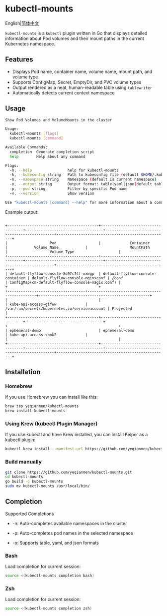 # kubectl-mounts
English|[简体中文](./README.zh.md) 

`kubectl-mounts` is a `kubectl` plugin written in Go that displays detailed information about Pod volumes and their mount paths in the current Kubernetes namespace.

## Features

- Displays Pod name, container name, volume name, mount path, and volume type
- Supports ConfigMap, Secret, EmptyDir, and PVC volume types
- Output rendered as a neat, human-readable table using `tablewriter`
- Automatically detects current context namespace

## Usage

```bash
Show Pod Volumes and VolumeMounts in the cluster

Usage:
  kubectl-mounts [flags]
  kubectl-mounts [command]

Available Commands:
  completion  Generate completion script
  help        Help about any command

Flags:
  -h, --help                help for kubectl-mounts
  -k, --kubeconfig string   Path to kubeconfig file (default $HOME/.kube/config)
  -n, --namespace string    Namespace (default is current namespace)
  -o, --output string       Output format: table|yaml|json(default table)
  -p, --pod string          Filter by specific Pod name
  -v, --version             Show version

Use "kubectl-mounts [command] --help" for more information about a command.

```
Example output:

```pgsql

+-----------------------------------------+-----------------------------------+-----------------------------------+-----------------------------------------------+--------------------------------------------------+
|                   Pod                   |             Container             |            Volume Name            |                   MountPath                   |                   Volume Type                    |
+-----------------------------------------+-----------------------------------+-----------------------------------+-----------------------------------------------+--------------------------------------------------+
| default-flyflow-console-8d97c74f-mxmgp  | default-flyflow-console-container | default-flyflow-console-nginxconf | /conf                                         | ConfigMap(cm-default-flyflow-console-nagix.conf) |
+                                         +                                   +-----------------------------------+-----------------------------------------------+--------------------------------------------------+
|                                         |                                   | kube-api-access-gtfww             | /var/run/secrets/kubernetes.io/serviceaccount | Projected                                        |
+-----------------------------------------+-----------------------------------+-----------------------------------+                                               +                                                  +
| ephemeral-demo                          | ephemeral-demo                    | kube-api-access-spnk2             |                                               |                                                  |
+-----------------------------------------+-----------------------------------+-----------------------------------+-----------------------------------------------+--------------------------------------------------+                                         
```
## Installation
### Homebrew

If you use Homebrew you can install like this:
```bash
brew tap yeqianmen/kubectl-mounts
brew install kubectl-mounts
```

### Using Krew (kubectl Plugin Manager)

If you use kubectl and have Krew installed, you can install Kelper as a kubectl plugin:
```bash
kubectl krew install --manifest-url https://github.com/yeqianmen/kubectl-mounts/releases/download/v0.1.1/mounts.yaml
```


### Build manually

```bash
git clone https://github.com/yeqianmen/kubectl-mounts.git
cd kubectl-mounts
go build -o kubectl-mounts
sudo mv kubectl-mounts /usr/local/bin/
```

## Completion

Supported Completions
- -n: Auto-completes available namespaces in the cluster

- -p: Auto-completes pod names in the selected namespace

- -o: Supports table, yaml, and json formats
 
### Bash

Load completion for current session:
```bash
source <(kubectl-mounts completion bash)
```
### Zsh

Load completion for current session:
```bash
source <(kubectl-mounts completion zsh)
```


